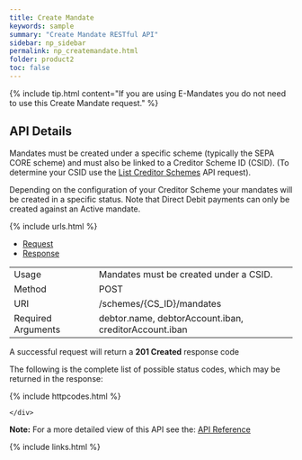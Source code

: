 ```yaml
---
title: Create Mandate
keywords: sample
summary: "Create Mandate RESTful API"
sidebar: np_sidebar
permalink: np_createmandate.html
folder: product2
toc: false
---
```



{% include tip.html content="If you are using E-Mandates you do not need to use this Create Mandate request." %}


## API Details

<p>Mandates must be created under a specific scheme (typically the SEPA CORE scheme) and must also be linked to a Creditor Scheme ID (CSID). (To determine your CSID use the <a href="np_listcredscheme.html"> List Creditor Schemes</a> API request).</p> 
<p>Depending on the configuration of your Creditor Scheme your mandates will be created in a specific status. Note that Direct Debit payments can only be created against an Active mandate.</p>

{% include urls.html %}


<ul id="profileTabs" class="nav nav-tabs">
    <li class="active"><a href="#profile" data-toggle="tab">Request</a></li>
    <li><a href="#about" data-toggle="tab">Response</a></li>
   
</ul>
  <div class="tab-content">
<div role="tabpanel" class="tab-pane active" id="profile">


  <table>
<colgroup>
<col width="30%" />
<col width="90%" />
</colgroup>

<tbody>
<tr>
<td markdown="span">Usage</td>
<td markdown="span">Mandates must be created under a CSID.</td>
</tr>
<tr>
<td markdown="span">Method</td>
<td markdown="span"><span class="label label-info">POST </span>
</td>
</tr>
<tr>
<td markdown="span">URI</td>
<td markdown="span">/schemes/{CS_ID}/mandates
</td>
</tr>
<tr>
<td markdown="span">Required Arguments</td>
<td markdown="span">debtor.name, debtorAccount.iban, creditorAccount.iban
</td>
</tr>
</tbody>
</table>



</div>

<div role="tabpanel" class="tab-pane" id="about">
<p>A successful request will return a <b>201 Created</b> response code</p>
<p>The following is the complete list of possible status codes, which may be returned in the response:</p>
    {% include httpcodes.html %}
    
 
    </div>


</div>

<b>Note:</b> For a more detailed view of this API see the: <a href="https://docs.nuapay.com/v1/#create-mandate" target = '_blank'><i class="fa fa-cogs"></i> API Reference</a>


<!--{% include swaggerlink.html %}-->

{% include links.html %}
